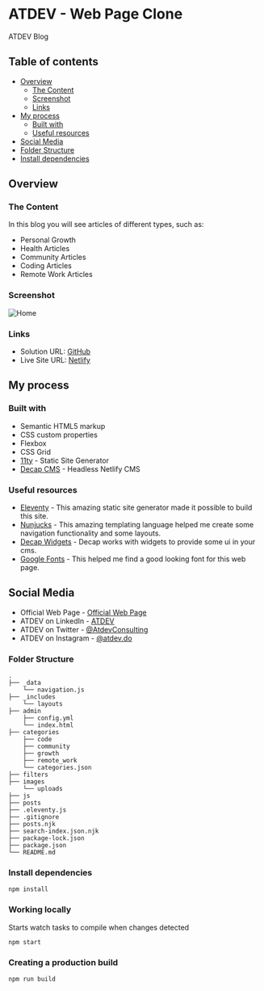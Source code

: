 <!-- @format -->

# ATDEV - Web Page Clone

ATDEV Blog

## Table of contents

- [Overview](#overview)
  - [The Content](#the-content)
  - [Screenshot](#screenshot)
  - [Links](#links)
- [My process](#my-process)
  - [Built with](#built-with)
  - [Useful resources](#useful-resources)
- [Social Media](#social-media)
- [Folder Structure](#folder-structure)
- [Install dependencies](#install-dependencies)

## Overview

### The Content

In this blog you will see articles of different types, such as:

- Personal Growth
- Health Articles
- Community Articles
- Coding Articles
- Remote Work Articles

### Screenshot

![Home](./images/uploads/home.png)

### Links

- Solution URL: [GitHub](https://github.com/AdryAtDev/atdev-blog-decap)
- Live Site URL: [Netlify](https://dreamy-daifuku-582381.netlify.app/)

## My process

### Built with

- Semantic HTML5 markup
- CSS custom properties
- Flexbox
- CSS Grid
- [11ty](https://www.11ty.dev/) - Static Site Generator
- [Decap CMS](https://decapcms.org/docs/intro/) - Headless Netlify CMS

### Useful resources

- [Eleventy](https://www.11ty.dev/docs/) - This amazing static site generator made it possible to build this site.
- [Nunjucks](https://www.11ty.dev/docs/languages/nunjucks/) - This amazing templating language helped me create some navigation functionality and some layouts.
- [Decap Widgets](https://decapcms.org/docs/widgets/) - Decap works with widgets to provide some ui in your cms.
- [Google Fonts](https://fonts.google.com/) - This helped me find a good looking font for this web page.

## Social Media

- Official Web Page - [Official Web Page](https://atdev.do/)
- ATDEV on LinkedIn - [ATDEV](https://www.linkedin.com/company/atdev/about/)
- ATDEV on Twitter - [@AtdevConsulting](https://twitter.com/AtdevConsulting)
- ATDEV on Instagram - [@atdev.do](https://www.instagram.com/atdev.do/)

### Folder Structure

```
.
├── _data
    └── navigation.js
├── _includes
    └── layouts
├── admin
    ├── config.yml
    └── index.html
├── categories
    ├── code
    ├── community
    ├── growth
    ├── remote_work
    └── categories.json
├── filters
├── images
    └── uploads
├── js
├── posts
├── .eleventy.js
├── .gitignore
├── posts.njk
├── search-index.json.njk
├── package-lock.json
├── package.json
└── README.md
```

### Install dependencies

```
npm install
```

### Working locally

Starts watch tasks to compile when changes detected

```
npm start
```

### Creating a production build

```
npm run build
```
